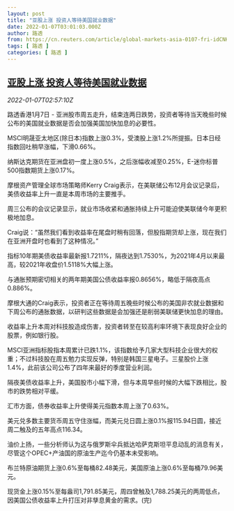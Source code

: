 ```yaml
---
layout: post
title: "亚股上涨 投资人等待美国就业数据"
date: 2022-01-07T03:01:03.000Z
author: 路透
from: https://cn.reuters.com/article/global-markets-asia-0107-fri-idCNKBS2JH06V
tags: [ 路透 ]
categories: [ 路透 ]
---
```

<!--1641524463000-->
[亚股上涨 投资人等待美国就业数据](https://cn.reuters.com/article/global-markets-asia-0107-fri-idCNKBS2JH06V)
------

<div>
<div><i>2022-01-07T02:57:10Z</i></div><p>路透香港1月7日 - 亚洲股市周五走升，结束连两日跌势，投资者等待当天晚些时候公布的美国就业数据是否会加强美国加快加息的必要性。</p><p>MSCI明晟亚太地区(除日本)指数上涨0.3%，受澳股上涨1.2%所提振。日本日经指数回吐稍早涨幅，下滑0.66%。</p><p>纳斯达克期货在亚洲盘初一度上涨0.5%，之后涨幅收减至0.25%，E-迷你标普500指数期货上涨0.17%。</p><p>摩根资产管理全球市场策略师Kerry Craig表示，在美联储公布12月会议记录后，美债收益率上升一直是本周市场的主要推手。</p><p>周三公布的会议记录显示，就业市场收紧和通胀持续上升可能迫使美联储今年更积极地加息。</p><p>Craig说：“虽然我们看到收益率在尾盘时稍有回落，但股指期货却上涨，现在我们在亚洲开盘时也看到了这种情况。”</p><p>指标10年期美债收益率最新报1.7211%，隔夜达到1.7530%，为2021年4月以来最高，较2021年收盘价1.5118%大幅上涨。</p><p>与通胀预期密切相关的两年期美国公债收益率报0.8656%，略低于隔夜高点0.886%。</p><p>摩根大通的Craig表示，投资者正在等待周五晚些时候公布的美国非农就业数据和下周公布的通胀数据，以研判这些数据是会加强还是削弱美联储更快加息的理由。</p><p>收益率上升本周对科技股造成伤害，投资者转至在较高利率环境下表现良好企业的股票，例如银行股。</p><p>MSCI亚洲指标股指本周累计已跌1.1%，该指数给予几家大型科技企业很大的权重；不过科技股在周五勉力实现反弹，特别是韩国三星电子。三星股价上涨1.4%，此前该公司公布了四年来最好的季度营业利润。</p><p>隔夜美债收益率上升，美国股市小幅下滑，但与本周早些时候的大幅下跌相比，股市的跌势相对平缓。</p><p>汇市方面，债券收益率上升使得美元指数本周上涨了0.63%。</p><p>美元兑多数主要货币周五守住涨幅，而美元兑日圆上涨0.1%报115.94日圆，接近周二触及的五年高点116.34。</p><p>油价上扬，一些分析师认为这与俄罗斯伞兵抵达哈萨克斯坦平息动乱的消息有关，尽管这个OPEC+产油国的原油生产迄今仍基本未受影响。</p><p>布兰特原油期货上涨0.6%至每桶82.48美元，美国原油上涨0.6%至每桶79.96美元。</p><p>现货金上涨0.15%至每盎司1,791.85美元，周四曾触及1,788.25美元的两周低点，因美国公债收益率上升打压对非孳息黄金的需求。(完)</p>
</div>
